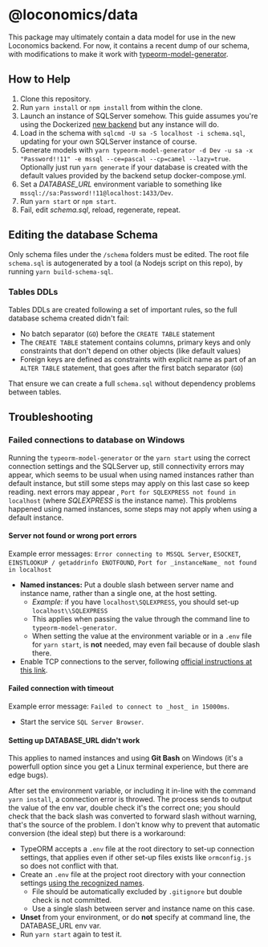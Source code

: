 # @loconomics/data

This package may ultimately contain a data model for use in the new Loconomics backend. For now, it contains a recent dump of our schema, with modifications to make it work with [typeorm-model-generator](https://github.com/Kononnable/typeorm-model-generator).

## How to Help

1. Clone this repository.
2. Run `yarn install` or `npm install` from within the clone.
3. Launch an instance of SQLServer somehow. This guide assumes you're using the Dockerized [new backend](https://github.com/loconomics/loconomics-backend) but any instance will do.
4. Load in the schema with `sqlcmd -U sa -S localhost -i schema.sql`, updating for your own SQLServer instance of course.
5. Generate models with `yarn typeorm-model-generator -d Dev -u sa -x "Password!!11" -e mssql --ce=pascal --cp=camel --lazy=true`. Optionally just run `yarn generate` if your database is created with the default values provided by the backend setup docker-compose.yml.
6. Set a _DATABASE_URL_ environment variable to something like `mssql://sa:Password!!11@localhost:1433/Dev`.
7. Run `yarn start` or `npm start`.
8. Fail, edit _schema.sql_, reload, regenerate, repeat.

## Editing the database Schema
Only schema files under the `/schema` folders must be edited.
The root file `schema.sql` is autogenerated by a tool (a Nodejs script on this repo), by running `yarn build-schema-sql`.

### Tables DDLs
Tables DDLs are created following a set of important rules, so the full database schema created didn't fail:
- No batch separator (`GO`) before the `CREATE TABLE` statement
- The `CREATE TABLE` statement contains columns, primary keys and only constraints that don't depend on other objects (like default values)
- Foreign keys are defined as constraints with explicit name as part of an `ALTER TABLE` statement, that goes after the first batch separator (`GO`)

That ensure we can create a full `schema.sql` without dependency problems between tables.

## Troubleshooting
### Failed connections to database on Windows
Running the `typeorm-model-generator` or the `yarn start` using the correct connection settings and the SQLServer up, still connectivity errors may appear, which seems to be usual when using named instances rather than default instance, but still some steps may apply on this last case so keep reading.
 next errors may appear , `Port for SQLEXPRESS not found in localhost` (where *SQLEXPRESS* is the instance name). This problems happened using named instances, some steps may not apply when using a default instance.

#### Server not found or wrong port errors
Example error messages: `Error connecting to MSSQL Server`, `ESOCKET`, `EINSTLOOKUP / getaddrinfo ENOTFOUND`, `Port for _instanceName_ not found in localhost`
- **Named instances:** Put a double slash between server name and instance name, rather than a single one, at the host setting.
  - *Example:* if you have `localhost\SQLEXPRESS`, you should set-up `localhost\\SQLEXPRESS`
  - This applies when passing the value through the command line to `typeorm-model-generator`.
  - When setting the value at the environment variable or in a `.env` file for `yarn start`, is **not** needed, may even fail because of double slash there.
- Enable TCP connections to the server, following [official instructions at this link](https://docs.microsoft.com/en-us/previous-versions/visualstudio/visual-studio-2008/bb909712(v=vs.90)).

#### Failed connection with timeout
Example error message: `Failed to connect to _host_ in 15000ms`.
- Start the service `SQL Server Browser`.

#### Setting up DATABASE_URL didn't work
This applies to named instances and using **Git Bash** on Windows (it's a powerfull option since you get a Linux terminal experience, but there are edge bugs).

After set the environment variable, or including it in-line with the command `yarn install`, a connection error is throwed. The process sends to output the value of the env var, double check it's the correct one; you should check that the back slash was converted to forward slash without warning, that's the source of the problem. I don't know why to prevent that automatic conversion (the ideal step) but there is a workaround:
- TypeORM accepts a `.env` file at the root directory to set-up connection settings, that applies even if other set-up files exists like `ormconfig.js` so does not conflict with that.
- Create an `.env` file at the project root directory with your connection settings [using the recognized names](https://github.com/typeorm/typeorm/blob/7985e2e992842e8a501f315ef44c77b3d188fd64/docs/using-ormconfig.md#using-environment-variables).
  - File should be automatically excluded by `.gitignore` but double check is not committed.
  - Use a single slash between server and instance name on this case.
- **Unset** from your environment, or do **not** specify at command line, the DATABASE_URL env var.
- Run `yarn start` again to test it.
